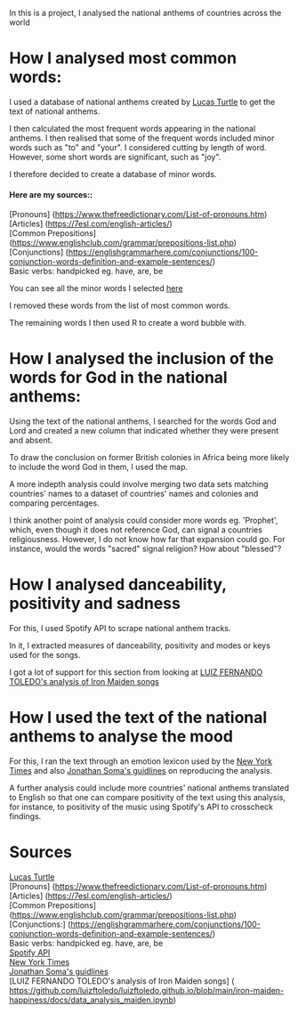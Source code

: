 In this is a project, I analysed the national anthems of countries across the world

# How I analysed most common words:
I used a database of national anthems created by [Lucas Turtle](https://www.kaggle.com/datasets/lucasturtle/national-anthems-of-the-world) to get the text of national anthems.<br />

I then calculated the most frequent words appearing in the national anthems. I then realised that some of the frequent words included minor words such as "to" and "your". I considered cutting by length of word. However, some short words are significant, such as "joy". <br />

I therefore decided to create a database of minor words. <br />

#### Here are my sources::
[Pronouns] (https://www.thefreedictionary.com/List-of-pronouns.htm)<br/>
[Articles] (https://7esl.com/english-articles/)<br/>
[Common Prepositions] (https://www.englishclub.com/grammar/prepositions-list.php)<br/>
[Conjunctions] (https://englishgrammarhere.com/conjunctions/100-conjunction-words-definition-and-example-sentences/) <br />
Basic verbs: handpicked eg. have, are, be<br />

You can see all the minor words I selected [here](https://github.com/ivynyayieka/anthems/blob/main/minor_words.csv)<br />

I removed these words from the list of most common words. <br />

The remaining words I then used R to create a word bubble with.<br />

# How I analysed the inclusion of the words for God in the national anthems:
Using the text of the national anthems, I searched for the words God and Lord and created a new column that indicated whether they were present and absent.<br />

To draw the conclusion on former British colonies in Africa being more likely to include the word God in them, I used the map. <br />

A more indepth analysis could involve merging two data sets matching countries' names to a dataset of countries' names and colonies and comparing percentages. <br />

I think another point of analysis could consider more words eg. 'Prophet', which, even though it does not reference God, can signal a countries religiousness. However, I do not know how far that expansion could go. For instance, would the words "sacred" signal religion? How about "blessed"?

# How I analysed danceability, positivity and sadness
For this, I used Spotify API to scrape national anthem tracks. <br />

In it, I extracted measures of danceability, positivity and modes or keys used for the songs. <br />

I got a lot of support for this section from looking at [LUIZ FERNANDO TOLEDO's analysis of Iron Maiden songs](
https://github.com/luizftoledo/luizftoledo.github.io/blob/main/iron-maiden-happiness/docs/data_analysis_maiden.ipynb)

# How I used the text of the  national anthems to analyse the mood 

For this, I ran the text through an emotion lexicon used by the [New York Times](https://www.nytimes.com/interactive/2017/02/28/upshot/trump-sounds-different-tone-in-first-address-to-congress.html) and also [Jonathan Soma's guidlines](https://investigate.ai/upshot-trump-emolex/trump-vs-state-of-the-union-addresses/) on reproducing the analysis.<br />

A further analysis could include more countries' national anthems translated to English so that one can compare positivity of the text using this analysis, for instance, to positivity of the music using Spotify's API to crosscheck findings. <br />

# Sources
[Lucas Turtle](https://www.kaggle.com/datasets/lucasturtle/national-anthems-of-the-world)<br/>
[Pronouns] (https://www.thefreedictionary.com/List-of-pronouns.htm)<br/>
[Articles] (https://7esl.com/english-articles/)<br/>
[Common Prepositions] (https://www.englishclub.com/grammar/prepositions-list.php)<br/>
[Conjunctions:] (https://englishgrammarhere.com/conjunctions/100-conjunction-words-definition-and-example-sentences/) <br/>
Basic verbs: handpicked eg. have, are, be <br/>
[Spotify API](https://developer.spotify.com/documentation/web-api/reference/#/operations/get-several-audio-features)<br/>
[New York Times](https://www.nytimes.com/interactive/2017/02/28/upshot/trump-sounds-different-tone-in-first-address-to-congress.html)<br/>
[Jonathan Soma's guidlines](https://investigate.ai/upshot-trump-emolex/trump-vs-state-of-the-union-addresses/)<br/>
[LUIZ FERNANDO TOLEDO's analysis of Iron Maiden songs] (
https://github.com/luizftoledo/luizftoledo.github.io/blob/main/iron-maiden-happiness/docs/data_analysis_maiden.ipynb)
